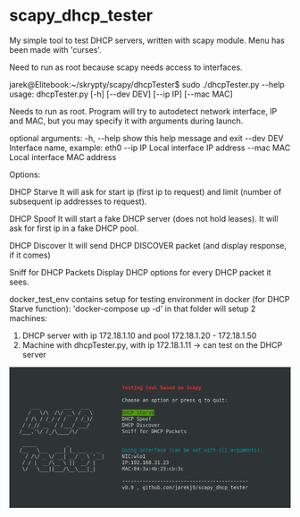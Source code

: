 # scapy_dhcp_tester
My simple tool to test DHCP servers, written with scapy module. Menu has been made with 'curses'.

Need to run as root because scapy needs access to interfaces.



jarek@Elitebook:~/skrypty/scapy/dhcpTester$ sudo ./dhcpTester.py --help
usage: dhcpTester.py [-h] [--dev DEV] [--ip IP] [--mac MAC]

Needs to run as root. Program will try to autodetect network interface, IP and
MAC, but you may specify it with arguments during launch.

optional arguments:
  -h, --help  show this help message and exit
  --dev DEV   Interface name, example: eth0
  --ip IP     Local interface IP address
  --mac MAC   Local interface MAC address


Options:

DHCP Starve
It will ask for start ip (first ip to request) and limit (number of subsequent ip addresses to request).

DHCP Spoof
It will start a fake DHCP server (does not hold leases). It will ask for first ip in a fake DHCP pool.

DHCP Discover
It will send DHCP DISCOVER packet (and display response, if it comes)

Sniff for DHCP Packets
Display DHCP options for every DHCP packet it sees.


docker_test_env contains setup for testing environment in docker (for DHCP Starve function):
'docker-compose up -d' in that folder will setup 2 machines:
1. DHCP server with ip 172.18.1.10 and pool 172.18.1.20 - 172.18.1.50
2. Machine with dhcpTester.py, with ip 172.18.1.11 -> can test on the DHCP server


![Screenshot](screenshot.png?raw=true "Screenshot")


